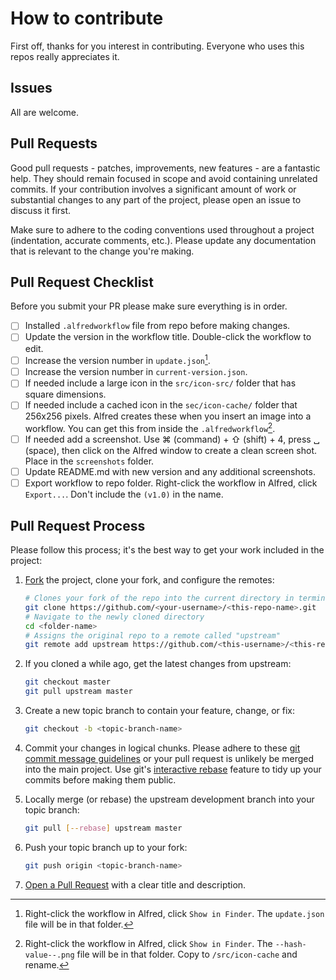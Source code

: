 # How to contribute
First off, thanks for you interest in contributing. Everyone who uses this repos really appreciates it.

## Issues
All are welcome.

## Pull Requests
Good pull requests - patches, improvements, new features - are a fantastic help.
They should remain focused in scope and avoid containing unrelated commits. If
your contribution involves a significant amount of work or substantial changes
to any part of the project, please open an issue to discuss it first.

Make sure to adhere to the coding conventions used throughout a project
(indentation, accurate comments, etc.). Please update any documentation that is
relevant to the change you're making.

## Pull Request Checklist
Before you submit your PR please make sure everything is in order.

- [ ] Installed `.alfredworkflow` file from repo before making changes.
- [ ] Update the version in the workflow title. Double-click the workflow to edit.
- [ ] Increase the version number in `update.json`[^updateJson]. 
- [ ] Increase the version number in `current-version.json`.
- [ ] If needed include a large icon in the `src/icon-src/` folder that has square dimensions.
- [ ] If needed include a cached icon in the `sec/icon-cache/` folder that 256x256 pixels. Alfred creates these when you insert an image into a workflow. You can get this from inside the `.alfredworkflow`[^iconCache].
- [ ] If needed add a screenshot. Use ⌘ (command) + ⇧ (shift) + 4, press ␣ (space), then click on the Alfred window to create a clean screen shot. Place in the `screenshots` folder.
- [ ] Update README.md with new version and any additional screenshots.
- [ ] Export workflow to repo folder. Right-click the workflow in Alfred, click `Export...`. Don't include the `(v1.0)` in the name.

## Pull Request Process
Please follow this process; it's the best way to get your work included in the
project:

1. [Fork](http://help.github.com/fork-a-repo/) the project, clone your fork,
   and configure the remotes:

   ```bash
   # Clones your fork of the repo into the current directory in terminal
   git clone https://github.com/<your-username>/<this-repo-name>.git
   # Navigate to the newly cloned directory
   cd <folder-name>
   # Assigns the original repo to a remote called "upstream"
   git remote add upstream https://github.com/<this-username>/<this-repo-name>.git
   ```

2. If you cloned a while ago, get the latest changes from upstream:

   ```bash
   git checkout master
   git pull upstream master
   ```

3. Create a new topic branch to contain your feature, change, or fix:

   ```bash
   git checkout -b <topic-branch-name>
   ```

4. Commit your changes in logical chunks. Please adhere to these [git commit
   message guidelines](http://tbaggery.com/2008/04/19/a-note-about-git-commit-messages.html)
   or your pull request is unlikely be merged into the main project. Use git's
   [interactive rebase](https://help.github.com/articles/interactive-rebase)
   feature to tidy up your commits before making them public.

5. Locally merge (or rebase) the upstream development branch into your topic
   branch:

   ```bash
   git pull [--rebase] upstream master
   ```

6. Push your topic branch up to your fork:

   ```bash
   git push origin <topic-branch-name>
   ```

7. [Open a Pull Request](https://help.github.com/articles/using-pull-requests)
   with a clear title and description.


[^updateJson]: Right-click the workflow in Alfred, click `Show in Finder`. The `update.json` file will be in that folder.
[^iconCache]: Right-click the workflow in Alfred, click `Show in Finder`. The `--hash-value--.png` file will be in that folder. Copy to `/src/icon-cache` and rename.
